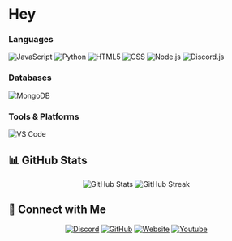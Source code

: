 # Hey 

### Languages
![JavaScript](https://img.shields.io/badge/JavaScript-F7DF1E?style=for-the-badge&logo=javascript&logoColor=black)
![Python](https://img.shields.io/badge/Python-3776AB?style=for-the-badge&logo=python&logoColor=white)
![HTML5](https://img.shields.io/badge/HTML5-E34F26?style=for-the-badge&logo=html5&logoColor=white)
![CSS](https://img.shields.io/badge/CSS3-1572B6?style=for-the-badge&logo=css3&logoColor=white)
![Node.js](https://img.shields.io/badge/Node.js-43853D?style=for-the-badge&logo=node.js&logoColor=white)
![Discord.js](https://img.shields.io/badge/Discord.js-5865F2?style=for-the-badge&logo=discord&logoColor=white)

### Databases
![MongoDB](https://img.shields.io/badge/MongoDB-4EA94B?style=for-the-badge&logo=mongodb&logoColor=white)

### Tools & Platforms

![VS Code](https://img.shields.io/badge/VS_Code-0078D4?style=for-the-badge&logo=visual%20studio%20code&logoColor=white)

## 📊 GitHub Stats

<div align="center">
  <img src="https://github-readme-stats.vercel.app/api?username=3mran77&show_icons=true&theme=radical" alt="GitHub Stats" />
  <img src="https://github-readme-streak-stats.herokuapp.com/?user=3mran77&theme=radical" alt="GitHub Streak" />
</div>

## 🤝 Connect with Me

<div align="center">
  
[![Discord](https://img.shields.io/badge/Discord-3mran%231234-5865F2?style=for-the-badge&logo=discord&logoColor=white)](https://discord.com/users/880010973216387193)
[![GitHub](https://img.shields.io/badge/GitHub-Follow-181717?style=for-the-badge&logo=github&logoColor=white)](https://github.com/3mran77)
[![Website](https://img.shields.io/badge/Website-Visit-FF7139?style=for-the-badge&logo=Firefox-Browser&logoColor=white)](https://your-website.com)
[![Youtube](https://img.shields.io/badge/Website-Visit-FF7139?style=for-the-badge&logo=Firefox-Browser&logoColor=white)](https://your-website.com)

</div>
